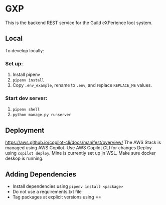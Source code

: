 # GXP
This is the backend REST service for the Guild eXPerience loot system.

## Local
To develop locally:

### Set up:
1. Install pipenv
2. `pipenv install`
3. Copy `.env_example`, rename to `.env`, and replace `REPLACE_ME` values.

### Start dev server:
1. `pipenv shell`
2. `python manage.py runserver`

## Deployment
https://aws.github.io/copilot-cli/docs/manifest/overview/
The AWS Stack is managed using AWS Copilot.
Use AWS Copilot CLI for changes
Deploy using `copilot deploy`. Mine is currently set up in WSL.
Make sure docker deskop is running.

## Adding Dependencies
- Install dependencies using `pipenv install <package>`
- Do not use a requirements.txt file
- Tag packages at explicit versions using ==